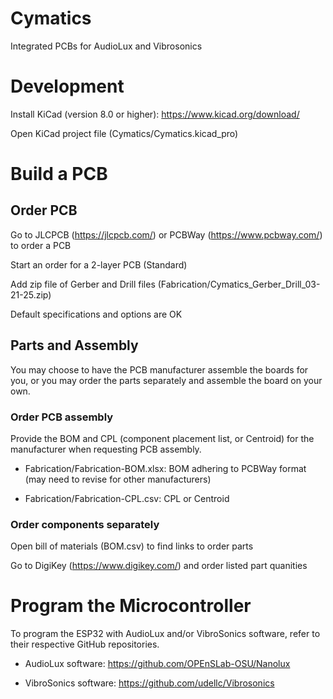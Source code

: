 # Cymatics

Integrated PCBs for AudioLux and Vibrosonics

# Development

Install KiCad (version 8.0 or higher): https://www.kicad.org/download/

Open KiCad project file (Cymatics/Cymatics.kicad_pro)

# Build a PCB

## Order PCB

Go to JLCPCB (https://jlcpcb.com/) or PCBWay (https://www.pcbway.com/) to order a PCB

Start an order for a 2-layer PCB (Standard)

Add zip file of Gerber and Drill files (Fabrication/Cymatics_Gerber_Drill_03-21-25.zip)

Default specifications and options are OK

## Parts and Assembly

You may choose to have the PCB manufacturer assemble the boards for you, or you may order the parts separately and assemble the board on your own.

### Order PCB assembly

Provide the BOM and CPL (component placement list, or Centroid) for the manufacturer when requesting PCB assembly.

- Fabrication/Fabrication-BOM.xlsx: BOM adhering to PCBWay format (may need to revise for other manufacturers)

- Fabrication/Fabrication-CPL.csv: CPL or Centroid

### Order components separately

Open bill of materials (BOM.csv) to find links to order parts

Go to DigiKey (https://www.digikey.com/) and order listed part quanities

# Program the Microcontroller

To program the ESP32 with AudioLux and/or VibroSonics software, refer to their respective GitHub repositories.

- AudioLux software: https://github.com/OPEnSLab-OSU/Nanolux

- VibroSonics software: https://github.com/udellc/Vibrosonics


